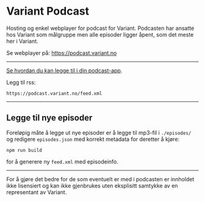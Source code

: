 # Variant Podcast

Hosting og enkel webplayer for podcast for Variant. Podcasten har ansatte hos Variant som målgruppe men alle episoder ligger åpent, som det meste her i Variant.

Se webplayer på: https://podcast.variant.no

---

[Se hvordan du kan legge til i din podcast-app](https://medium.com/@joshmuccio/how-to-manually-add-a-rss-feed-to-your-podcast-app-on-desktop-ios-android-478d197a3770).

Legg til rss:

```
https://podcast.variant.no/feed.xml
```

---

## Legge til nye episoder

Foreløpig måte å legge ut nye episoder er å legge til mp3-fil i `./episodes/` og redigere `episodes.json` med korrekt metadata for deretter å kjøre:

```
npm run build
```

for å generere ny `feed.xml` med episodeinfo.

---

For å gjøre det bedre for de som eventuelt er med i podcasten er innholdet ikke lisensiert og kan ikke gjenbrukes uten eksplisitt samtykke av en representant av Variant.
